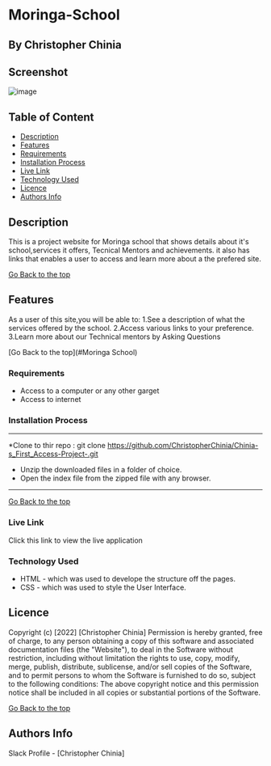 # Moringa-School

## By Christopher Chinia


## Screenshot
![image](./images/School%20Landing%20Page.png)

## Table of Content
- [Description](#description)
 - [Features](#features)
 - [Requirements](#requirements)
 - [Installation Process](#installation-Process)
 - [Live Link](#Live-Link)
 - [Technology  Used](#technology-Used)
 - [Licence](#licence)
 - [Authors Info](#Authors-Info)

 ## Description

<p> This is a project website for Moringa school that shows details about it's school,services it offers, Tecnical Mentors and achievements. it also has links that enables a user to access and learn more about a the prefered site.</p>

[Go Back to the top](#Moringa-School)


## Features
As a user of this site,you will be able to:
1.See a description of what the services offered by the school.
2.Access various links to your preference.
3.Learn more about our Technical mentors by Asking Questions

[Go Back to the top](#Moringa School)

### Requirements

 * Access to  a computer or any other garget
 * Access to internet

 ### Installation Process
 ****
 *Clone to thir repo : git clone https://github.com/ChristopherChinia/Chinia-s_First_Access-Project-.git
 * Unzip the downloaded files in a folder of choice.
* Open the index file from the zipped file with any browser.
 ****

  [Go Back to the top](#Moringa-School)
### Live Link

 Click this link to view the live application 

 ### Technology  Used
* HTML - which was used to develope the structure off the pages.
* CSS - which was used to style the User Interface.

## Licence

Copyright (c) [2022] [Christopher Chinia]
Permission is hereby granted, free of charge, to any person obtaining a copy
of this software and associated documentation files (the "Website"), to deal
in the Software without restriction, including without limitation the rights
to use, copy, modify, merge, publish, distribute, sublicense, and/or sell
copies of the Software, and to permit persons to whom the Software is
furnished to do so, subject to the following conditions:
The above copyright notice and this permission notice shall be included in all
copies or substantial portions of the Software.

[Go Back to the top](#moringa-school)

## Authors Info
Slack Profile - [Christopher Chinia]
